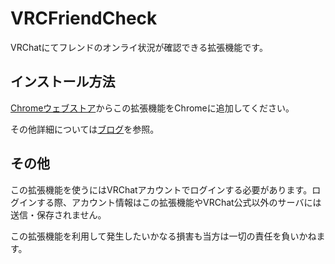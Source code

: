 # VRCFriendCheck
VRChatにてフレンドのオンライ状況が確認できる拡張機能です。

## インストール方法
[Chromeウェブストア](https://chrome.google.com/webstore/detail/vrcfriendcheck/fkhfmlkfiaafmoaobaofhldnlgapekhl)からこの拡張機能をChromeに追加してください。  

その他詳細については[ブログ](http://mnao305.hatenablog.com/entry/2018/11/23/121133)を参照。

## その他
この拡張機能を使うにはVRChatアカウントでログインする必要があります。ログインする際、アカウント情報はこの拡張機能やVRChat公式以外のサーバには送信・保存されません。

この拡張機能を利用して発生したいかなる損害も当方は一切の責任を負いかねます。